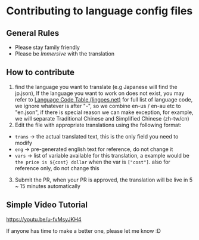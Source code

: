 # Contributing to language config files

## General Rules

 - Please stay family friendly
 - Please be *Immersive* with the translation 

## How to contribute

 1. find the language you want to translate (e.g Japanese will find the jp.json), If the language you want to work on does not exist, you may refer to [Language Code Table (lingoes.net)](http://www.lingoes.net/en/translator/langcode.htm) for full list of language code, we ignore whatever is after "-", so we combine en-us / en-au etc to "en.json", if there is special reason we can make exception, for example, we will separate Traditional Chinese and Simplified Chinese (zh-tw/cn)
 2.  Edit the file with appropriate translations using the following format:
- `trans`  	-> the actual translated text, this is the only field you need to modify
- `eng` 		-> pre-generated english text for reference, do not change it
- `vars` 		-> list of variable available for this translation, a example would be `the price is ${cost} dollar` when the var is `["cost"]`. also for reference only, do not change this
3. Submit the PR, when your PR is approved, the translation will be live in 5 ~ 15 minutes automatically

## Simple Video Tutorial
https://youtu.be/u-fvMsyJKH4

If anyone has time to make a better one, please let me know :D
